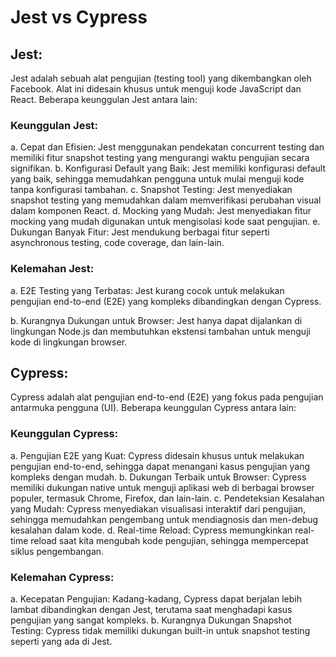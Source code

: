 # Jest vs Cypress

## Jest:
Jest adalah sebuah alat pengujian (testing tool) yang dikembangkan oleh Facebook. Alat ini didesain khusus untuk menguji kode JavaScript dan React. Beberapa keunggulan Jest antara lain:
### Keunggulan Jest:
a. Cepat dan Efisien: Jest menggunakan pendekatan concurrent testing dan memiliki fitur snapshot testing yang mengurangi waktu pengujian secara signifikan.
b. Konfigurasi Default yang Baik: Jest memiliki konfigurasi default yang baik, sehingga memudahkan pengguna untuk mulai menguji kode tanpa konfigurasi tambahan.
c. Snapshot Testing: Jest menyediakan snapshot testing yang memudahkan dalam memverifikasi perubahan visual dalam komponen React.
d. Mocking yang Mudah: Jest menyediakan fitur mocking yang mudah digunakan untuk mengisolasi kode saat pengujian.
e. Dukungan Banyak Fitur: Jest mendukung berbagai fitur seperti asynchronous testing, code coverage, dan lain-lain.

### Kelemahan Jest:
a. E2E Testing yang Terbatas: Jest kurang cocok untuk melakukan pengujian end-to-end (E2E) yang kompleks dibandingkan dengan Cypress.

b. Kurangnya Dukungan untuk Browser: Jest hanya dapat dijalankan di lingkungan Node.js dan membutuhkan ekstensi tambahan untuk menguji kode di lingkungan browser.


## Cypress:
Cypress adalah alat pengujian end-to-end (E2E) yang fokus pada pengujian antarmuka pengguna (UI). Beberapa keunggulan Cypress antara lain:

### Keunggulan Cypress:
a. Pengujian E2E yang Kuat: Cypress didesain khusus untuk melakukan pengujian end-to-end, sehingga dapat menangani kasus pengujian yang kompleks dengan mudah.
b. Dukungan Terbaik untuk Browser: Cypress memiliki dukungan native untuk menguji aplikasi web di berbagai browser populer, termasuk Chrome, Firefox, dan lain-lain.
c. Pendeteksian Kesalahan yang Mudah: Cypress menyediakan visualisasi interaktif dari pengujian, sehingga memudahkan pengembang untuk mendiagnosis dan men-debug kesalahan dalam kode.
d. Real-time Reload: Cypress memungkinkan real-time reload saat kita mengubah kode pengujian, sehingga mempercepat siklus pengembangan.

### Kelemahan Cypress:
a. Kecepatan Pengujian: Kadang-kadang, Cypress dapat berjalan lebih lambat dibandingkan dengan Jest, terutama saat menghadapi kasus pengujian yang sangat kompleks.
b. Kurangnya Dukungan Snapshot Testing: Cypress tidak memiliki dukungan built-in untuk snapshot testing seperti yang ada di Jest.
